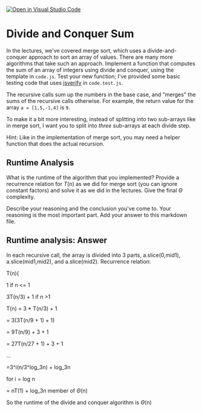 [![Open in Visual Studio Code](https://classroom.github.com/assets/open-in-vscode-718a45dd9cf7e7f842a935f5ebbe5719a5e09af4491e668f4dbf3b35d5cca122.svg)](https://classroom.github.com/online_ide?assignment_repo_id=11850055&assignment_repo_type=AssignmentRepo)
# Divide and Conquer Sum

In the lectures, we've covered merge sort, which uses a divide-and-conquer
approach to sort an array of values. There are many more algorithms that take
such an approach. Implement a function that computes the sum of an array of
integers using divide and conquer, using the template in `code.js`. Test your
new function; I've provided some basic testing code that uses
[jsverify](https://jsverify.github.io/) in `code.test.js`.

The recursive calls sum up the numbers in the base case, and "merges" the sums
of the recursive calls otherwise. For example, the return value for the array `a
= [1,5,-1,4]` is `9`.

To make it a bit more interesting, instead of splitting into two sub-arrays like
in merge sort, I want you to split into *three* sub-arrays at each divide step.

Hint: Like in the implementation of merge sort, you may need a helper function
that does the actual recursion.

## Runtime Analysis

What is the runtime of the algorithm that you implemented? Provide a recurrence
relation for $T(n)$ as we did for merge sort (you can ignore constant factors)
and solve it as we did in the lectures. Give the final $\Theta$ complexity.

Describe your reasoning and the conclusion you've come to. Your reasoning is the
most important part. Add your answer to this markdown file.

## Runtime analysis: Answer

In each recursive call, the array is divided into 3 parts, a.slice(0,mid1), a.slice(mid1,mid2), and a.slice(mid2).
Recurrence relation:

T(n){

1     if n <= 1 

3T(n/3) + 1   if n >1

T(n) = 3 * T(n/3) + 1

 = 3(3T(n/9 + 1) + 1) 
     
 = 9T(n/9) + 3 + 1
 
 = 27T(n/27 + 1) + 3 + 1 
 
 ...
 
=3^i(n/3^log_3n) + log_3n 

for i = log n

= nT(1) + log_3n member of $\Theta$(n)

So the runtime of the divide and conquer algorithm is $\Theta$(n)

